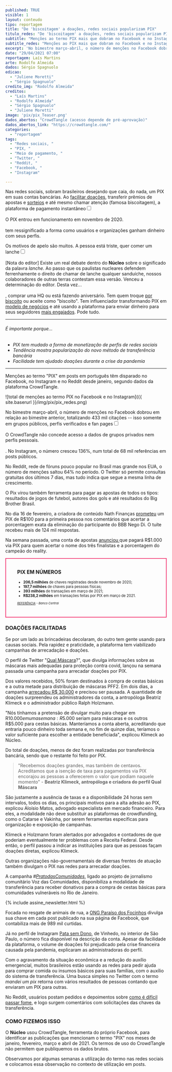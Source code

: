 ```yaml
---
published: TRUE
visible: 1
layout: conteudo
tipo: reportagem
title: "De 'biscoitagem' a doações, redes sociais popularizam PIX"
titulo_redes: "De 'biscoitagem' a doações, redes sociais popularizam PIX"
subtitle: "Menções ao termo PIX mais que dobram no Facebook e no Instagram nos últimos dois meses"
subtitle_redes: "Menções ao PIX mais que dobram no Facebook e no Instagram nos últimos meses"
excerpt: 'No bimestre março-abril, o número de menções no Facebook dobrou em relação ao bimestre anterior, totalizando 433 mil citações -- isso somente em grupos públicos, perfis verificados e fan pages. No Instagram, o número  cresceu 136%, num total de 68 mil referências em posts públicos.'
date: "29/04/2021 07:00"
reportagem: Laís Martins
arte: Rodolfo Almeida
dados: Sérgio Spagnuolo
edicao:
  - "Juliene Moretti"
  - "Sérgio Spagnuolo"
credito_img: "Rodolfo Almeida"
creditos:
  - "Laís Martins"
  - "Rodolfo Almeida"
  - "Sérgio Spagnuolo"
  - "Juliene Moretti"
image: 'pix/pix_Teaser.png'
dados_abertos: "CrowdTangle (acesso depende de pré-aprovação)"
dados_abertos_link: "https://crowdtangle.com/"
categories:
  - "reportagem"
tags:
  - "Redes sociais, "
  - "PIX, "
  - "Meio de pagamento, "
  - "Twitter, "
  - "Reddit, "
  - "Facebook, "
  - "Instagram"

---
```


Nas redes sociais, sobram brasileiros desejando que caia, do nada, um PIX em suas contas bancárias. Ao [facilitar doações](https://www1.folha.uol.com.br/mercado/2021/04/pix-agiliza-doacoes-para-entidades-assistenciais.shtml), transferir prêmios de apostas e [sorteios](https://nucleo.jor.br/reportagem/2021-04-22-sorteios-ilegais-instagram-engajamento) e até mesmo chamar atenção (famosa biscoitagem), a plataforma de pagamento instantâneo<input type="checkbox" id="cb1" /><label for="cb1"><sup></sup></label><span><br><br>O PIX entrou em funcionamento em novembro de 2020.<br><br></span> tem ressignificado a forma como usuários e organizações ganham dinheiro com seus perfis.

Os motivos de apelo são muitos. A pessoa está triste, quer comer um lanche<input type="checkbox" id="cb2" /><label for="cb2"><sup></sup></label><span><br><br>[Nota do editor] Existe um real debate dentro do <strong>Núcleo</strong> sobre o significado da palavra <em>lanche</em>. Ao passo que os paulistas nucleares defendem ferrenhamente o direito de chamar de lanche qualquer sanduíche, nossos colaboradores de outras terras contestam essa versão. Venceu a determinação do editor. Desta vez...<br><br></span>, comprar uma HQ ou está fazendo aniversário. Tem quem troque [por biscoito](https://twitter.com/matheus_srib/status/1370161415709933580) ou aceite como "biscoito". Tem influenciador transformando PIX em [modelo de negócios](https://www.facebook.com/McLancinhoofc/posts/328855021935424) e até usando a plataforma para enviar dinheiro para seus seguidores [mais engajados](https://twitter.com/MandyCandy/status/1377718354895638528). Pode tudo.

---

###### É importante porque...

- *PIX tem mudado a forma de monetização de perfis de redes sociais*
- *Tendência mostra popularização do novo método de transferência bancária*
- *Facilidade tem ajudado doações durante a crise da pandemia*

---

Menções ao termo "PIX" em posts em português têm disparado no Facebook, no Instagram e no Reddit desde janeiro, segundo dados da plataforma CrowdTangle.

![total de menções ao termo PIX no Facebook e no Instagram]({{ site.baserurl }}/img/pix/pix_redes.png)

No bimestre março-abril, o número de menções no Facebook dobrou em relação ao bimestre anterior, totalizando 433 mil citações -- isso somente em grupos públicos, perfis verificados e fan pages<input type="checkbox" id="cb3" /><label for="cb3"><sup></sup></label><span><br><br>O CrowdTangle não concede acesso a dados de grupos privados nem perfis pessoais.<br><br></span>. No Instagram, o número cresceu 136%, num total de 68 mil referências em posts públicos.

No Reddit, rede de fóruns pouco popular no Brasil mas grande nos EUA, o número de menções saltou 64% no período. O Twitter só permite consultas gratuitas dos últimos 7 dias, mas tudo indica que segue a mesma linha de crescimento.

O Pix virou também ferramenta para pagar as apostas de todos os tipos: resultados de jogos de futebol, autores dos gols e até resultados do Big Brother Brasil.

No dia 16 de fevereiro, a criadora de conteúdo Nath Finanças [prometeu](https://twitter.com/nathfinancas/status/1361726617576431625) um PIX de R$100 para a primeira pessoa nos comentários que acertar a porcentagem exata da eliminação do participante do BBB Nego Di. O tuíte recebeu mais de 124 mil respostas.

Na semana passada, uma conta de apostas [anunciou ](https://twitter.com/luckybetingg/status/1386505390305816606)que pagará R$1.000 via PIX para quem acertar o nome dos três finalistas e a porcentagem do campeão do reality.


<div style="border: 2px solid #f33872; padding: 10px 35px 25px; font-size:0.8em">

<h3 style="font-size:1.4em">PIX EM NÚMEROS</h3>
<ul>
<li><strong>206,5 milhões</strong> de chaves registradas desde novembro de 2020;</li>

<li><strong>197,7 milhões</strong> de chaves para pessoas físicas;</li>

<li><strong>393 milhões</strong> de transações em março de 2021;</li>

<li><strong>R$238,2 milhões</strong> em transações feitas por PIX em março de 2021.</li>

</ul>

<p><em><small><a href="https://www.bcb.gov.br/estabilidadefinanceira/estatisticaspix" target="_blank">REFERÊNCIA</a> - Banco Central</small></em></p>
</div>

### DOAÇÕES FACILITADAS

Se por um lado as brincadeiras decolaram, do outro tem gente usando para causas sociais. Pela rapidez e praticidade, a plataforma tem viabilizado campanhas de arrecadação e doações.

O perfil de Twitter "[Qual Máscara](https://twitter.com/qualmascara)?", que divulga informações sobre as máscaras mais adequadas para proteção contra covid, lançou na semana passada uma campanha para arrecadar doações por PIX.

Dos valores recebidos, 50% foram destinados à compra de cestas básicas e a outra metade para distribuição de máscaras PFF2. Em dois dias, a campanha [arrecadou R$ 30.000](https://twitter.com/qualmascara/status/1385311997818982402) e precisou ser pausada. A quantidade de doações surpreendeu os administradores da conta, a antropóloga Beatriz Klimeck e o administrador público Ralph Holzmann.

"Nós tínhamos a pretensão de divulgar muito para chegar em R$10.000 em uma semana: R$5.000 seriam para máscaras e os outros R$5.000 para cestas básicas. Manteríamos a conta aberta, acreditando que entraria pouco dinheiro toda semana e, no fim de quinze dias, teríamos o valor suficiente para escolher a entidade beneficiada", explicou Klimeck ao Núcleo.

Do total de doações, menos de dez foram realizadas por transferência bancária, sendo que o restante foi feito por PIX.

> "Recebemos doações grandes, mas também de centavos. Acreditamos que a isenção de taxa para pagamentos via PIX encorajou as pessoas a oferecerem o valor que podiam naquele momento" - **Beatriz Klimeck, antropóloga e criadora do perfil Qual Máscara**

São justamente a ausência de taxas e a disponibilidade 24 horas sem intervalos, todos os dias, os principais motivos para a alta adesão ao PIX, explicou Aloísio Matos, advogado especialista em mercado financeiro. Para eles, a modalidade não deve substituir as plataformas de crowdfunding, como o Catarse e Vakinha, por serem ferramentas específicas para organização e exposição de campanhas.

Klimeck e Holzmann foram alertados por advogados e contadores de que poderiam eventualmente ter problemas com a Receita Federal. Desde então, o perfil passou a indicar as instituições para que as pessoas façam doações diretas, explicou Klimeck.

Outras organizações não-governamentais de diversas frentes de atuação também divulgam o PIX nas redes para arrecadar doações.

A campanha _#[PratodasComunidades](http://www.pratodascomunidades.com/)_, ligado ao projeto de jornalismo comunitário Voz das Comunidades, disponibiliza a modalidade de transferência para receber donativos para a compra de cestas básicas para comunidades vulneráveis no Rio de Janeiro.

{% include assine_newsletter.html %}

Focada no resgate de animais de rua, a [ONG Paraíso dos Focinhos](https://www.facebook.com/ongparaisodosfocinhos/) divulga sua chave em cada post publicado na sua página de Facebook, que contabiliza mais de 989 mil curtidas.

Já no perfil de Instagram [Pata sem Dono](https://www.instagram.com/patasemdono/), de Vinhedo, no interior de São Paulo, o número fica disponível na descrição da conta. Apesar da facilidade da plataforma, o volume de doações foi prejudicado pela crise financeira causada pela pandemia, explicaram as administradoras do perfil.

Com o agravamento da situação econômica e a redução do auxílio emergencial, muitos brasileiros estão usando as redes para pedir ajuda para comprar comida ou insumos básicos para suas famílias, com o auxílio do sistema de transferência. Uma busca simples no Twitter com o termo _mandei um pix_ retorna com vários resultados de pessoas contando que enviaram um PIX para outras.

No Reddit, usuários postam pedidos e depoimentos sobre [como é difícil passar fome](https://www.reddit.com/r/desabafos/comments/mwatcl/nunca_pensei_que_passar_fome_%C3%A9_t%C3%A3o_dificil/), e logo surgem comentários com solicitações das chaves da transferência.

### COMO FIZEMOS ISSO
O **Núcleo** usou CrowdTangle, ferramenta do próprio Facebook, para identificar as publicações que mencionam o termo "PIX" nos meses de janeiro, fevereiro, março e abril de 2021. Os termos de uso do CrowdTangle não permitem que publiquemos os dados brutos.

Observamos por algumas semanas a utilização do termo nas redes sociais e colocamos essa observação no contexto de utilização em posts.
